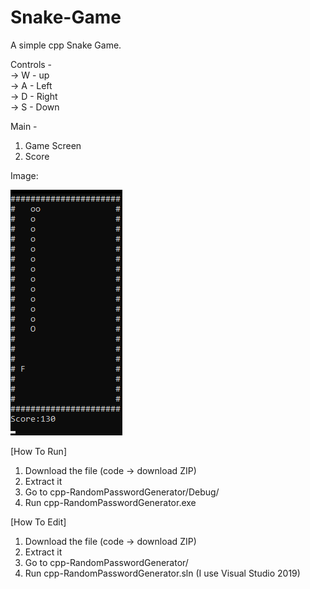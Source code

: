 # Snake-Game
A simple cpp Snake Game.

Controls -                      
-> W - up                 
-> A - Left               
-> D - Right              
-> S - Down             

Main -
1. Game Screen
2. Score

Image:

![alt text](https://github.com/Two-Apes/Snake-Game/blob/main/main.png?raw=true)

[How To Run]
1. Download the file (code -> download ZIP)
2. Extract it
3. Go to cpp-RandomPasswordGenerator/Debug/
4. Run cpp-RandomPasswordGenerator.exe

[How To Edit]
1. Download the file (code -> download ZIP)
2. Extract it
3. Go to cpp-RandomPasswordGenerator/
4. Run cpp-RandomPasswordGenerator.sln (I use Visual Studio 2019)

